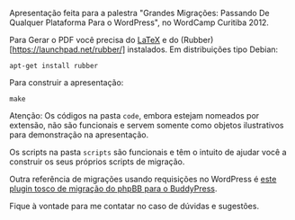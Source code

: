 Apresentação feita para a palestra "Grandes Migrações: Passando De Qualquer
Plataforma Para o WordPress", no WordCamp Curitiba 2012.

Para Gerar o PDF você precisa do [LaTeX](http://www.latex-project.org) e do
(Rubber)[https://launchpad.net/rubber/] instalados. Em distribuições tipo
Debian:

    apt-get install rubber

Para construir a apresentação:

    make

Atenção: Os códigos na pasta `code`, embora estejam nomeados por extensão, não
são funcionais e servem somente como objetos ilustrativos para demonstração na
apresentação.

Os scripts na pasta `scripts` são funcionais e têm o intuito de ajudar você a
construir os seus próprios scripts de migração.

Outra referência de migrações usando requisições no WordPress é [este plugin
tosco de migração do phpBB para o
BuddyPress](https://github.com/vmassuchetto/bp-phpbb-migrate).

Fique à vontade para me contatar no caso de dúvidas e sugestões.
